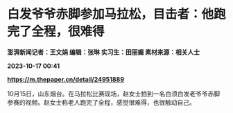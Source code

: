 # 白发爷爷赤脚参加马拉松，目击者：他跑完了全程，很难得
**澎湃新闻记者：王文娟 编辑：张琳 实习生：田丽媚 素材来源：相关人士**

**2023-10-17 00:41**

**https://m.thepaper.cn/detail/24951889**

10月15日，山东烟台。在马拉松比赛现场，赵女士拍到一名白须白发老爷爷赤脚参赛的视频。赵女士称老人跑完了全程，感觉很难得，也很触动自己。
